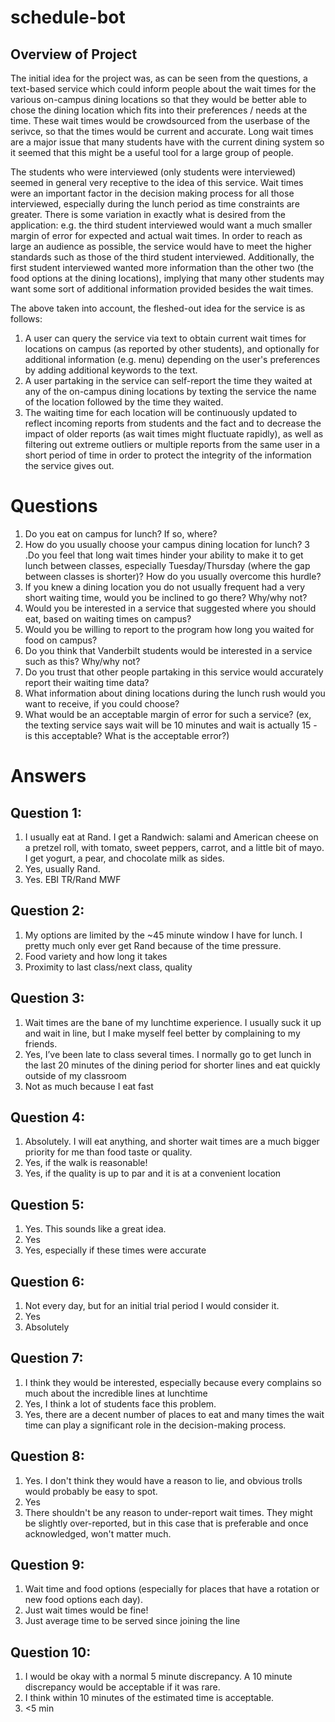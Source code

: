 # schedule-bot

## Overview of Project
The initial idea for the project was, as can be seen from the questions, a text-based service which could inform people about the wait times for the various on-campus dining locations so that they would be better able to chose the dining location which fits into their preferences / needs at the time. These wait times would be crowdsourced from the userbase of the serivce, so that the times would be current and accurate. Long wait times are a major issue that many students have with the current dining system so it seemed that this might be a useful tool for a large group of people.

The students who were interviewed (only students were interviewed) seemed in general very receptive to the idea of this service. Wait times were an important factor in the decision making process for all those interviewed, especially during the lunch period as time constraints are greater. There is some variation in exactly what is desired from the application: e.g. the third student interviewed would want a much smaller margin of error for expected and actual wait times. In order to reach as large an audience as possible, the service would have to meet the higher standards such as those of the third student interviewed. Additionally, the first student interviewed wanted more information than the other two (the food options at the dining locations), implying that many other students may want some sort of additional information provided besides the wait times. 

The above taken into account, the fleshed-out idea for the service is as follows:
  1. A user can query the service via text to obtain current wait times for locations on campus (as reported by other students), and optionally for additional information (e.g. menu) depending on the user's preferences by adding additional keywords to the text.
  2. A user partaking in the service can self-report the time they waited at any of the on-campus dining locations by texting the service the name of the location followed by the time they waited. 
  3. The waiting time for each location will be continuously updated to reflect incoming reports from students and the fact and to decrease the impact of older reports (as wait times might fluctuate rapidly), as well as filtering out extreme outliers or multiple reports from the same user in a short period of time in order to protect the integrity of the information the service gives out.
  



# Questions
1. Do you eat on campus for lunch?  If so, where?
2. How do you usually choose your campus dining location for lunch?
3 .Do you feel that long wait times hinder your ability to make it to get lunch between classes, especially Tuesday/Thursday (where the gap between classes is shorter)?  How do you usually overcome this hurdle?
4. If you knew a dining location you do not usually frequent had a very short waiting time, would you be inclined to go there?  Why/why not?
5. Would you be interested in a service that suggested where you should eat, based on waiting times on campus?
6. Would you be willing to report to the program how long you waited for food on campus?
7. Do you think that Vanderbilt students would be interested in a service such as this?  Why/why not?
8. Do you trust that other people partaking in this service would accurately report their waiting time data?
9. What information about dining locations during the lunch rush would you want to receive, if you could choose?
10. What would be an acceptable margin of error for such a service? (ex, the texting service says wait will be 10 minutes and wait is actually 15 - is this acceptable? What is the acceptable error?)

# Answers

## Question 1: 
  1. I usually eat at Rand. I get a Randwich: salami and American cheese on a pretzel roll, with tomato, sweet peppers, carrot, and a little bit of mayo. I get yogurt, a pear, and chocolate milk as sides.
  2. Yes, usually Rand.
  3. Yes. EBI TR/Rand MWF

## Question 2:
  1. My options are limited by the ~45 minute window I have for lunch. I pretty much only ever get Rand because of the time pressure.
  2. Food variety and how long it takes
  3. Proximity to last class/next class, quality
  
## Question 3:
  1. Wait times are the bane of my lunchtime experience. I usually suck it up and wait in line, but I make myself feel better by complaining to my friends.
  2. Yes, I’ve been late to class several times. I normally go to get lunch in the last 20 minutes of the dining
period for shorter lines and eat quickly outside of my classroom
  3. Not as much because I eat fast
  
## Question 4:
  1. Absolutely. I will eat anything, and shorter wait times are a much bigger priority for me than food taste or quality.
  2. Yes, if the walk is reasonable! 
  3. Yes, if the quality is up to par and it is at a convenient location
  
## Question 5:
  1. Yes. This sounds like a great idea.
  2. Yes
  3. Yes, especially if these times were accurate
  
## Question 6: 
  1. Not every day, but for an initial trial period I would consider it.
  2. Yes
  3. Absolutely
  
## Question 7:
  1. I think they would be interested, especially because every complains so much about the incredible lines at lunchtime
  2. Yes, I think a lot of students face this problem.
  3. Yes, there are a decent number of places to eat and many times the wait time can play a significant role in the decision-making process. 
  
## Question 8: 
  1. Yes. I don't think they would have a reason to lie, and obvious trolls would probably be easy to spot.
  2. Yes
  3. There shouldn't be any reason to under-report wait times. They might be slightly over-reported, but in this case that is preferable and once acknowledged, won't matter much. 
  
## Question 9:
  1. Wait time and food options (especially for places that have a rotation or new food options each day).
  2. Just wait times would be fine!
  3. Just average time to be served since joining the line
  
## Question 10:
  1. I would be okay with a normal 5 minute discrepancy. A 10 minute discrepancy would be acceptable if it was rare. 
  2. I think within 10 minutes of the estimated time is acceptable.
  3. <5 min
  
  
